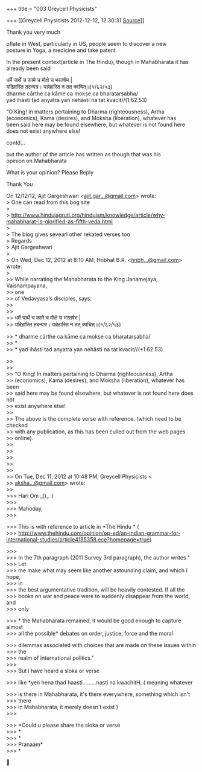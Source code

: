 +++
title = "003 Greycell Physicists"

+++
[[Greycell Physicists	2012-12-12, 12:30:31 [Source](https://groups.google.com/g/samskrita/c/P2aFY8eOMvg)]]



Thank you very much  
  
oflate in West, particularly in US, people seem to discover a new  
posture in Yoga, a medicine and take patent  
  
In the present context(article in The Hindu), though in Mahabharata it has  
already been said  

धर्मे चार्थे च कामे च मोक्षे च भरतर्षभ \|  
यदिहास्ति तदन्यत्र। यन्नेहास्ति न तत् क्वचित्॥(१/६२/५३)  
dharme cārthe ca kāme ca mokṣe ca bharatarṣabha/  
yad ihāsti tad anyatra yan nehāsti na tat kvacit//(1.62.53)  
  
  
“O King! In matters pertaining to Dharma (righteousness), Artha  
(economics), Kama (desires), and Moksha (liberation), whatever has  
been said here may be found elsewhere, but whatever is not found here  
does not exist anywhere else!  
  
  

contd...  
  
but the author of the article has written as though that was his  
opinion on Mahabharata  
  
What is your opinion? Please Reply  
  
Thank You  

  
On 12/12/12, Ajit Gargeshwari \<[ajit.gar...@gmail.com]()\> wrote:  
\> One can read from this bog site  
\>  
\> <http://www.hindujagruti.org/hinduism/knowledge/article/why-mahabharat-is-glorified-as-fifth-veda.html>  
\>  
\> The blog gives sevearl other rekated verses too  
\> Regards  
\> Ajit Gargeshwari  
\>  
\> On Wed, Dec 12, 2012 at 8:10 AM, Hnbhat B.R. \<[hnbh...@gmail.com]()\> wrote:  
\>  
\>\> While narrating the Mahabharata to the King Janamejaya, Vaishampayana,  
\>\> one  
\>\> of Vedavyasa’s disciples, says:  
\>\>  
\>\>  
\>\> धर्मे चार्थे च कामे च मोक्षे च भरतर्षभ \|  
\>\> यदिहास्ति तदन्यत्र। यन्नेहास्ति न तत् क्वचित्॥(१/६२/५३)  

\>\> \* dharme cārthe ca kāme ca mokṣe ca bharatarṣabha/  
\>\> \*  
\>\> \* yad ihāsti tad anyatra yan nehāsti na tat kvacit//(\*1.62.53)  

\>\>  
\>\>  
\>\> “O King! In matters pertaining to Dharma (righteousness), Artha  
\>\> (economics), Kama (desires), and Moksha (liberation), whatever has been  
\>\> said here may be found elsewhere, but whatever is not found here does not  
\>\> exist anywhere else!  
\>\>  
\>\> The above is the complete verse with reference. (which need to be checked  
\>\> with any publication, as this has been culled out from the web pages  
\>\> online).  
\>\>  
\>\>  
\>\>  
\>\>  
\>\>  
\>\> On Tue, Dec 11, 2012 at 10:48 PM, Greycell Physicists \<  
\>\> [aksha...@gmail.com]()\> wrote:  
\>\>  
\>\>\> Hari Om \_()\_ :)  
\>\>\>  
\>\>\> Mahoday,  
\>\>\>  

\>\>\> This is with reference to article in \*The Hindu \* (  
\>\>\> <http://www.thehindu.com/opinion/op-ed/an-indian-grammar-for-international-studies/article4185358.ece?homepage=true>)  

\>\>\>  
\>\>\> In the 7th paragraph (2011 Survey 3rd paragraph), the author writes "  
\>\>\> Let  
\>\>\> me make what may seem like another astounding claim, and which I hope,  
\>\>\> in  
\>\>\> the best argumentative tradition, will be heavily contested. If all the  
\>\>\> books on war and peace were to suddenly disappear from the world, and  
\>\>\> only  

\>\>\> \* the Mahabharata remained, it would be good enough to capture almost  
\>\>\> all the possible\* debates on order, justice, force and the moral  

\>\>\> dilemmas associated with choices that are made on these issues within  
\>\>\> the  
\>\>\> realm of international politics."  
\>\>\>  
\>\>\> But i have heard a sloka or verse  

\>\>\> like \*yen hena thad haasti.........nasti na kwachitH, ( meaning whatever  

\>\>\> is there in Mahabharata, it's there everywhere, something which isn't  
\>\>\> there  
\>\>\> in Mahabharata, it merely doesn't exist )  
\>\>\>  

\>\>\> \*Could u please share the sloka or verse  
\>\>\> \*  
\>\>\> \*  
\>\>\> Pranaam\*  
\>\>\> \*  



